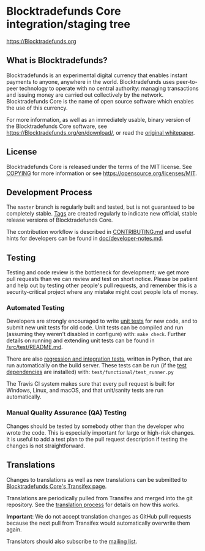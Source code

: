 Blocktradefunds Core integration/staging tree
=====================================

https://Blocktradefunds.org

What is Blocktradefunds?
----------------

Blocktradefunds is an experimental digital currency that enables instant payments to
anyone, anywhere in the world. Blocktradefunds uses peer-to-peer technology to operate
with no central authority: managing transactions and issuing money are carried
out collectively by the network. Blocktradefunds Core is the name of open source
software which enables the use of this currency.

For more information, as well as an immediately usable, binary version of
the Blocktradefunds Core software, see https://Blocktradefunds.org/en/download/, or read the
[original whitepaper](https://Blocktradefunds.org/Blocktradefunds.pdf).

License
-------

Blocktradefunds Core is released under the terms of the MIT license. See [COPYING](COPYING) for more
information or see https://opensource.org/licenses/MIT.

Development Process
-------------------

The `master` branch is regularly built and tested, but is not guaranteed to be
completely stable. [Tags](https://github.com/Blocktradefunds/Blocktradefunds/tags) are created
regularly to indicate new official, stable release versions of Blocktradefunds Core.

The contribution workflow is described in [CONTRIBUTING.md](CONTRIBUTING.md)
and useful hints for developers can be found in [doc/developer-notes.md](doc/developer-notes.md).

Testing
-------

Testing and code review is the bottleneck for development; we get more pull
requests than we can review and test on short notice. Please be patient and help out by testing
other people's pull requests, and remember this is a security-critical project where any mistake might cost people
lots of money.

### Automated Testing

Developers are strongly encouraged to write [unit tests](src/test/README.md) for new code, and to
submit new unit tests for old code. Unit tests can be compiled and run
(assuming they weren't disabled in configure) with: `make check`. Further details on running
and extending unit tests can be found in [/src/test/README.md](/src/test/README.md).

There are also [regression and integration tests](/test), written
in Python, that are run automatically on the build server.
These tests can be run (if the [test dependencies](/test) are installed) with: `test/functional/test_runner.py`

The Travis CI system makes sure that every pull request is built for Windows, Linux, and macOS, and that unit/sanity tests are run automatically.

### Manual Quality Assurance (QA) Testing

Changes should be tested by somebody other than the developer who wrote the
code. This is especially important for large or high-risk changes. It is useful
to add a test plan to the pull request description if testing the changes is
not straightforward.

Translations
------------

Changes to translations as well as new translations can be submitted to
[Blocktradefunds Core's Transifex page](https://www.transifex.com/Blocktradefunds/Blocktradefunds/).

Translations are periodically pulled from Transifex and merged into the git repository. See the
[translation process](doc/translation_process.md) for details on how this works.

**Important**: We do not accept translation changes as GitHub pull requests because the next
pull from Transifex would automatically overwrite them again.

Translators should also subscribe to the [mailing list](https://groups.google.com/forum/#!forum/Blocktradefunds-translators).
